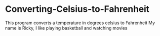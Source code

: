 # Converting-Celsius-to-Fahrenheit
This program converts a temperature in degrees celsius to Fahrenheit 
My name is Ricky, I like playing basketball and watching movies
